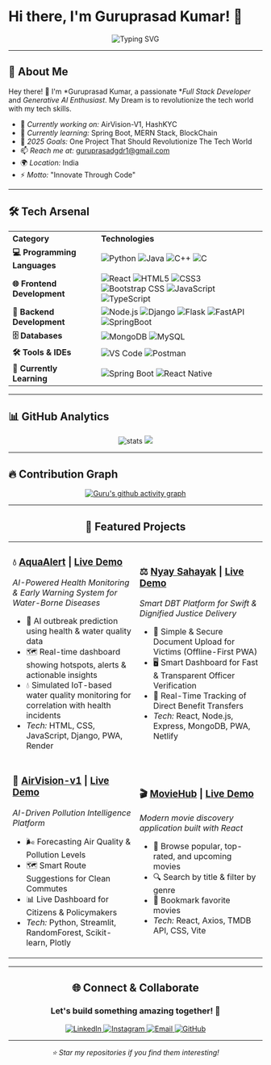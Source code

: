 
# Hi there, I'm Guruprasad Kumar! 👋

<div align="center">
  
  ![Typing SVG](https://readme-typing-svg.herokuapp.com?font=Fira+Code&size=30&duration=3000&pause=1000&color=00D9FF&center=true&vCenter=true&width=600&lines=Welcome+to+my+GitHub+Profile!;Passionate+Full+Stack+Developer;Gen+AI+Enthusiast;Innovating+Through+Code!)

  
</div>

---

## 🚀 About Me



Hey there! 👋 I'm *Guruprasad Kumar, a passionate **Full Stack Developer* and *Generative AI Enthusiast*. My Dream is to revolutionize the tech world with my tech skills.

- 🔭 *Currently working on:* AirVision-V1, HashKYC 
- 🌱 *Currently learning:* Spring Boot, MERN Stack, BlockChain
- 🎯 *2025 Goals:* One Project That Should Revolutionize The Tech World
- 📫 *Reach me at:* guruprasadgdr1@gmail.com
- 🌍 *Location:* India
- ⚡ *Motto:* "Innovate Through Code"

---

## 🛠 Tech Arsenal

<div align="center">

<table>
  <tr>
    <th align="left">Category</th>
    <th align="left">Technologies</th>
  </tr>
  <tr>
    <td><b>💻 Programming Languages</b></td>
    <td>
      <img src="https://skillicons.dev/icons?i=python" alt="Python" />
      <img src="https://skillicons.dev/icons?i=java" alt="Java" />
      <img src="https://skillicons.dev/icons?i=cpp" alt="C++" />
      <img src="https://skillicons.dev/icons?i=c" alt="C" />
    </td>
  </tr>
  <tr>
    <td><b>🌐 Frontend Development</b></td>
    <td>
      <img src="https://skillicons.dev/icons?i=react" alt="React" />
      <img src="https://skillicons.dev/icons?i=html" alt="HTML5" />
      <img src="https://skillicons.dev/icons?i=css" alt="CSS3" />
      <img src="https://skillicons.dev/icons?i=bootstrap" alt="Bootstrap CSS" />
      <img src="https://skillicons.dev/icons?i=js" alt="JavaScript" />
      <img src="https://skillicons.dev/icons?i=ts" alt="TypeScript" />
    </td>
  </tr>
  <tr>
    <td><b>🔧 Backend Development</b></td>
    <td>
      <img src="https://skillicons.dev/icons?i=nodejs" alt="Node.js" />
      <img src="https://skillicons.dev/icons?i=django" alt="Django" />
      <img src="https://skillicons.dev/icons?i=flask" alt="Flask" />
      <img src="https://skillicons.dev/icons?i=fastapi" alt="FastAPI" />
      <img src="https://skillicons.dev/icons?i=spring" alt="SpringBoot" />
    </td>
  </tr>
  <tr>
    <td><b>🗄 Databases</b></td>
    <td>
      <img src="https://skillicons.dev/icons?i=mongodb" alt="MongoDB" />
      <img src="https://skillicons.dev/icons?i=mysql" alt="MySQL" />
    </td>
  </tr>
  <tr>
    <td><b>🛠 Tools & IDEs</b></td>
    <td>
      <img src="https://skillicons.dev/icons?i=vscode" alt="VS Code" />
      <img src="https://skillicons.dev/icons?i=postman" alt="Postman" />
    </td>
  </tr>
  <tr>
    <td><b>🎯 Currently Learning</b></td>
    <td>
      <img src="https://skillicons.dev/icons?i=spring" alt="Spring Boot" />
      <img src="https://skillicons.dev/icons?i=reactnative" alt="React Native" />
    </td>
  </tr>
</table>

</div>

---

## 📊 GitHub Analytics

<div align="center">
  <img src="https://github-readme-stats.vercel.app/api?username=Guru1316&show_icons=true&theme=tokyonight" alt="stats"/>
  <img src="https://github-readme-stats.vercel.app/api/top-langs/?username=Guru1316&layout=compact&langs_count=8&theme=tokyonight"/>
</div>

<div align="center">

</div>



---

## 🔥 Contribution Graph

<div align="center">
  
[![Guru's github activity graph](https://github-readme-activity-graph.vercel.app/graph?username=Guru1316&theme=react-dark&hide_border=true)](https://github.com/ashutosh00710/github-readme-activity-graph)

</div>
<div align="center">

---

## 🎯 Featured Projects

<div align="center">

<table>
<tr>
<td width="50%">

### 💧 [AquaAlert](https://github.com/Guru1316/AquaAlert) | [Live Demo](https://aqua-alert-web.onrender.com/)
*AI-Powered Health Monitoring & Early Warning System for Water-Borne Diseases*
- 🤖 AI outbreak prediction using health & water quality data  
- 🗺️ Real-time dashboard showing hotspots, alerts & actionable insights  
- 💧 Simulated IoT-based water quality monitoring for correlation with health incidents  
- *Tech:* HTML, CSS, JavaScript, Django, PWA, Render

</td>
<td width="50%">

### ⚖️ [Nyay Sahayak](https://github.com/Guru1316/Nyay-Sahayak) | [Live Demo](https://nyay-sahayak.netlify.app/)
*Smart DBT Platform for Swift & Dignified Justice Delivery*
- 📱 Simple & Secure Document Upload for Victims (Offline-First PWA)
- 🖥️ Smart Dashboard for Fast & Transparent Officer Verification
- 💸 Real-Time Tracking of Direct Benefit Transfers
- *Tech:* React, Node.js, Express, MongoDB, PWA, Netlify

</td>
</tr>
<tr>
<td width="50%">

### 🚀 [AirVision-v1](https://github.com/Guru1316/AirVision-v1-) | [Live Demo](https://airvision-v1.streamlit.app/)
*AI-Driven Pollution Intelligence Platform*
- 🌬️ Forecasting Air Quality & Pollution Levels
- 🗺️ Smart Route Suggestions for Clean Commutes
- 📊 Live Dashboard for Citizens & Policymakers
- *Tech:* Python, Streamlit, RandomForest, Scikit-learn, Plotly

</td>
<td width="50%">

### 🎬 [MovieHub](https://github.com/Guru1316/MovieHub) | [Live Demo](https://guru1316.github.io/MovieHub)
*Modern movie discovery application built with React*
- 🎥 Browse popular, top-rated, and upcoming movies  
- 🔍 Search by title & filter by genre  
- 🔖 Bookmark favorite movies  
- *Tech:* React, Axios, TMDB API, CSS, Vite

</td>
</tr>
</table>

</div>

---

## 🌐 Connect & Collaborate

<div align="center">

### Let's build something amazing together! 🚀

<p>
  <a href="https://www.linkedin.com/in/guruprasad-k-713994314" target="_blank">
    <img src="https://img.shields.io/badge/LinkedIn-0077B5?style=for-the-badge&logo=linkedin&logoColor=white" alt="LinkedIn"/>
  </a>
  <a href="https://instagram.com/guru_1613_" target="_blank">
    <img src="https://img.shields.io/badge/Instagram-E4405F?style=for-the-badge&logo=instagram&logoColor=white" alt="Instagram"/>
  </a>
  <a href="mailto:guruprasadgdr1@gmail.com">
    <img src="https://img.shields.io/badge/Email-D14836?style=for-the-badge&logo=gmail&logoColor=white" alt="Email"/>
  </a>
  <a href="https://github.com/Guru1316" target="_blank">
    <img src="https://img.shields.io/badge/GitHub-100000?style=for-the-badge&logo=github&logoColor=white" alt="GitHub"/>
  </a>
</p>
<div align="center">


---

*⭐ Star my repositories if you find them interesting!*

</div>
